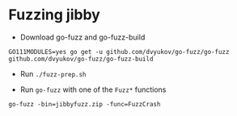 # Fuzzing jibby

- Download go-fuzz and go-fuzz-build

```
GO111MODULES=yes go get -u github.com/dvyukov/go-fuzz/go-fuzz github.com/dvyukov/go-fuzz/go-fuzz-build
```

- Run `./fuzz-prep.sh`

- Run `go-fuzz` with one of the `Fuzz*` functions

```
go-fuzz -bin=jibbyfuzz.zip -func=FuzzCrash
```
